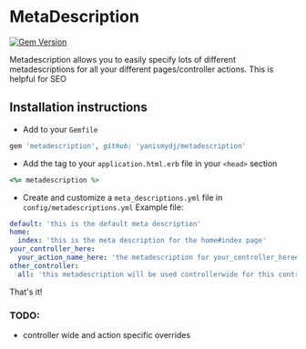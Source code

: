 # MetaDescription
[![Gem Version](https://badge.fury.io/rb/meta_description.svg)](http://badge.fury.io/rb/meta_description)

Metadescription allows you to easily specify lots of different metadescriptions for all your different pages/controller actions.  This is helpful for SEO

## Installation instructions
* Add to your `Gemfile`
```ruby
gem 'metadescription', github: 'yanismydj/metadescription'
```

* Add the tag to your `application.html.erb` file in your `<head>` section
```ruby
<%= metadescription %>
```

* Create and customize a `meta_descriptions.yml` file in `config/metadescriptions.yml`
Example file:
```yaml
default: 'this is the default meta description'
home:
  index: 'this is the meta description for the home#index page'
your_controller_here:
  your_action_name_here: 'the metadescription for your_controller_here#your_action_name_here'
other_controller:
  all: 'this metadescription will be used controllerwide for this controller'
```


That's it!

### TODO:
* controller wide and action specific overrides
